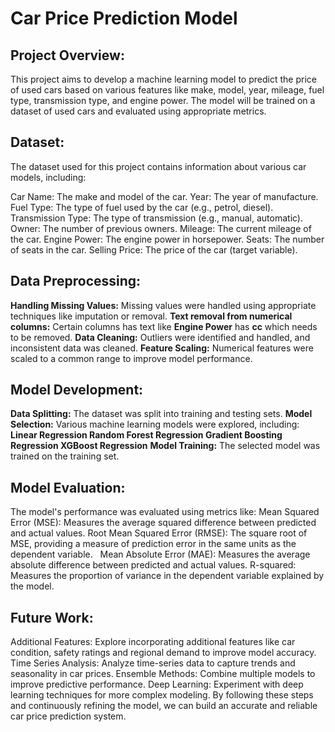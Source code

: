 # Car Price Prediction Model


## Project Overview:

This project aims to develop a machine learning model to predict the price of used cars based on various features like make, model, year, mileage, fuel type, transmission type, and engine power. The model will be trained on a dataset of used cars and evaluated using appropriate metrics.

## Dataset:

The dataset used for this project contains information about various car models, including:

Car Name: The make and model of the car.
Year: The year of manufacture.
Fuel Type: The type of fuel used by the car (e.g., petrol, diesel).
Transmission Type: The type of transmission (e.g., manual, automatic).
Owner: The number of previous owners.
Mileage: The current mileage of the car.
Engine Power: The engine power in horsepower.
Seats: The number of seats in the car.
Selling Price: The price of the car (target variable).

## Data Preprocessing:

**Handling Missing Values:** Missing values were handled using appropriate techniques like imputation or removal.
**Text removal from numerical columns:** Certain columns has text like **Engine Power** has **cc** which needs to be removed.
**Data Cleaning:** Outliers were identified and handled, and inconsistent data was cleaned.
**Feature Scaling:** Numerical features were scaled to a common range to improve model performance.

## Model Development:

**Data Splitting:** The dataset was split into training and testing sets.
**Model Selection:** Various machine learning models were explored, including:
**Linear Regression
Random Forest Regression
Gradient Boosting Regression
XGBoost Regression**
**Model Training:** The selected model was trained on the training set.

## Model Evaluation:

The model's performance was evaluated using metrics like:
Mean Squared Error (MSE): Measures the average squared difference between predicted and actual values.
Root Mean Squared Error (RMSE): The square root of MSE, providing a measure of prediction error in the same units as the dependent variable.   
Mean Absolute Error (MAE): Measures the average absolute difference between predicted and actual values.
R-squared: Measures the proportion of variance in the dependent variable explained by the model.

## Future Work:

Additional Features: Explore incorporating additional features like car condition, safety ratings and regional demand to improve model accuracy.
Time Series Analysis: Analyze time-series data to capture trends and seasonality in car prices.
Ensemble Methods: Combine multiple models to improve predictive performance.
Deep Learning: Experiment with deep learning techniques for more complex modeling.
By following these steps and continuously refining the model, we can build an accurate and reliable car price prediction system.
